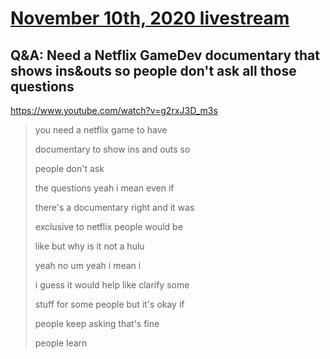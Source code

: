 # [November 10th, 2020 livestream](../2020-11-10.md)
## Q&A: Need a Netflix GameDev documentary that shows ins&outs so people don't ask all those questions
https://www.youtube.com/watch?v=g2rxJ3D_m3s
> you need a netflix game to have
> 
> documentary to show ins and outs so
> 
> people don't ask
> 
> the questions yeah i mean even if
> 
> there's a documentary right and it was
> 
> exclusive to netflix people would be
> 
> like but why is it not a hulu
> 
> yeah no um yeah i mean i
> 
> i guess it would help like clarify some
> 
> stuff for some people but it's okay if
> 
> people keep asking that's fine
> 
> people learn
> 
